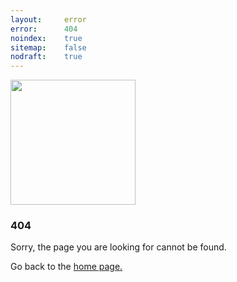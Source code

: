 ```yaml
---
layout:     error
error:      404
noindex:    true
sitemap:    false
nodraft:    true
---
```


<img src="/assets/images/error-404.svg" height="200">

<h3 class="static noanchor">404</h3>
Sorry, the page you are looking for cannot be found.

Go back to the [home page.](/)
